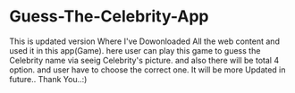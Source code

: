 # Guess-The-Celebrity-App

This is updated version Where I've Dowonloaded All the web content and used it in this app(Game). 
here user can play this game to guess the Celebrity name via seeig Celebrity's picture. and also there will be total 4 option. and user have to choose the correct one.
It will be more Updated in future..
Thank You..:)
